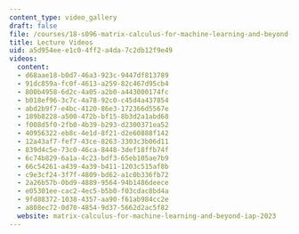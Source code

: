 ```yaml
---
content_type: video_gallery
draft: false
file: /courses/18-s096-matrix-calculus-for-machine-learning-and-beyond-january-iap-2023
title: Lecture Videos
uid: a5d954ee-e1c0-4ff2-a4da-7c2db12f9e49
videos:
  content:
  - d68aae18-b0d7-46a3-923c-9447df813789
  - 91dc859a-fc0f-4613-a259-82c467d95cb4
  - 800b4958-6d2c-4a05-a2b0-a443000174fc
  - b018ef96-3c7c-4a78-92c0-c45d4a437854
  - abd2b9f7-e4bc-4120-86e3-172366d5567e
  - 189b8228-a500-472b-bf15-8b3d2a1abd68
  - f008d5f0-2fb0-4b39-b293-d2300371ea52
  - 40956322-eb8c-4e1d-8f21-d2e60888f142
  - 12a43af7-fef7-43ce-8263-3303c3b06d11
  - 839d4c5e-73c0-46ca-8448-3def18ffb74f
  - 6c74b829-6a1a-4c23-bdf3-65eb105ae7b9
  - 66c54261-a439-4a39-b411-1203c515af8b
  - c9e3cf24-3f7f-4809-bd62-a1c0b336fb72
  - 2a26b57b-0bd9-4889-9564-94b1486deece
  - e05301ee-cac2-4ec5-b5b0-f03cdac8bd4a
  - 9fd88372-1038-4357-aa90-f61ab984cc2e
  - a808ec72-0d70-4854-9d37-5662d2ac5f82
  website: matrix-calculus-for-machine-learning-and-beyond-iap-2023
---
```

